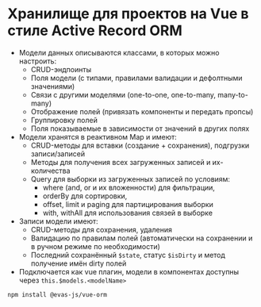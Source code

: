 # Хранилище для проектов на Vue в стиле Active Record ORM

- Модели данных описываются классами, в которых можно настроить:
    - CRUD-эндпоинты
    - Поля модели (с типами, правилами валидации и дефолтными значениями)
    - Связи с другими моделями (one-to-one, one-to-many, many-to-many)
    - Отображение полей (привязать компоненты и передать пропсы)
    - Группировку полей
    - Поля показываемые в зависимости от значений в других полях
- Модели хранятся в реактивном Map и имеют:
    - CRUD-методы для вставки (создание + сохранения), подгрузки записи/записей
    - Методы для получения всех загруженных записей и их-количества
    - Query для выборки из загруженных записей по условиям:
        - where (and, or и их вложенности) для фильтрации, 
        - orderBy для сортировки, 
        - offset, limit и paging для партицирования выборки
        - with, withAll для использования связей в выборке
- Записи модели имеют:
    - CRUD-методы для сохранения, удаления
    - Валидацию по правилам полей (автоматически на сохранении и в ручном режиме по необходимости)
    - Последний сохранённый `$state`, статус `$isDirty` и метод получение имён dirty полей
- Подключается как vue плагин, модели в компонентах доступны через `this.$models.<modelName>`


```bash
npm install @evas-js/vue-orm
```
